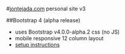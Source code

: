 #[jontejada.com](http://jontejada.com) personal site v3

##Bootstrap 4 (alpha release)
- uses Bootstrap v4.0.0-alpha.2 css (no JS)
- mobile responsive 12 column layout
- [setup instructions](http://v4-alpha.getbootstrap.com/getting-started/build-tools/#tooling-setup)
